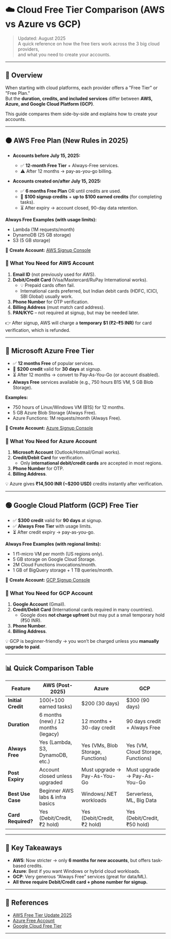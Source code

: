 # ☁️ Cloud Free Tier Comparison (AWS vs Azure vs GCP)

> Updated: August 2025  
> A quick reference on how the free tiers work across the 3 big cloud providers,  
> and what you need to create your accounts.

---

## 🔑 Overview

When starting with cloud platforms, each provider offers a "Free Tier" or "Free Plan."  
But the **duration, credits, and included services** differ between **AWS, Azure, and Google Cloud Platform (GCP)**.

This guide compares them side-by-side and explains how to create your accounts.

---

## 🟠 AWS Free Plan (New Rules in 2025)

- **Accounts before July 15, 2025:**  
  - ✅ **12-month Free Tier** + Always-Free services.  
  - ⚠️ After 12 months → pay-as-you-go billing.  

- **Accounts created on/after July 15, 2025:**  
  - ✅ **6 months Free Plan** OR until credits are used.  
  - 🎁 **$100 signup credits** + **up to $100 earned credits** (for completing tasks).  
  - ⏳ After expiry → account closed, 90-day data retention.  

**Always Free Examples (with usage limits):**  
- Lambda (1M requests/month)  
- DynamoDB (25 GB storage)  
- S3 (5 GB storage)

📌 **Create Account:** [AWS Signup Console](https://portal.aws.amazon.com/billing/signup)  

### 📝 What You Need for AWS Account
1. **Email ID** (not previously used for AWS).  
2. **Debit/Credit Card** (Visa/Mastercard/RuPay International works).  
   - 💡 Prepaid cards often fail.  
   - International cards preferred, but Indian debit cards (HDFC, ICICI, SBI Global) usually work.  
3. **Phone Number** for OTP verification.  
4. **Billing Address** (must match card address).  
5. **PAN/KYC** – not required at signup, but may be needed later.  

👉 After signup, AWS will charge a **temporary $1 (₹2–₹5 INR)** for card verification, which is refunded.  

---

## 🔵 Microsoft Azure Free Tier

- ✅ **12 months Free** of popular services.  
- 🎁 **$200 credit** valid for **30 days** at signup.  
- ⏳ After 12 months → convert to Pay-As-You-Go (or account disabled).  
- **Always Free** services available (e.g., 750 hours B1S VM, 5 GB Blob Storage).  

**Examples:**  
- 750 hours of Linux/Windows VM (B1S) for 12 months.  
- 5 GB Azure Blob Storage (Always Free).  
- Azure Functions: 1M requests/month (Always Free).  

📌 **Create Account:** [Azure Signup Console](https://azure.microsoft.com/en-us/free)  

### 📝 What You Need for Azure Account
1. **Microsoft Account** (Outlook/Hotmail/Gmail works).  
2. **Credit/Debit Card** for verification.  
   - Only **international debit/credit cards** are accepted in most regions.  
3. **Phone Number** for OTP.  
4. **Billing Address**.  

💡 Azure gives **₹14,500 INR (~$200 USD)** credits instantly after verification.

---

## 🟢 Google Cloud Platform (GCP) Free Tier

- ✅ **$300 credit** valid for **90 days** at signup.  
- ✅ **Always Free Tier** with usage limits.  
- ⏳ After credit expiry → pay-as-you-go.  

**Always Free Examples (with regional limits):**  
- 1 f1-micro VM per month (US regions only).  
- 5 GB storage on Google Cloud Storage.  
- 2M Cloud Functions invocations/month.  
- 1 GB of BigQuery storage + 1 TB queries/month.  

📌 **Create Account:** [GCP Signup Console](https://cloud.google.com/free)  

### 📝 What You Need for GCP Account
1. **Google Account** (Gmail).  
2. **Credit/Debit Card** (International cards required in many countries).  
   - Google does **not charge upfront** but may put a small temporary hold (₹50 INR).  
3. **Phone Number**.  
4. **Billing Address**.  

💡 GCP is beginner-friendly → you won’t be charged unless you **manually upgrade to paid**.

---

## 📊 Quick Comparison Table

| Feature                | **AWS** (Post-2025)                 | **Azure**                         | **GCP**                             |
|-------------------------|-------------------------------------|-----------------------------------|--------------------------------------|
| **Initial Credit**      | $100 (+$100 earned tasks)           | $200 (30 days)                    | $300 (90 days)                       |
| **Duration**            | 6 months (new) / 12 months (legacy) | 12 months + 30-day credit         | 90 days credit + Always Free         |
| **Always Free**         | Yes (Lambda, S3, DynamoDB, etc.)    | Yes (VMs, Blob Storage, Functions)| Yes (VM, Cloud Storage, Functions)   |
| **Post Expiry**         | Account closed unless upgraded      | Must upgrade → Pay-As-You-Go      | Must upgrade → Pay-As-You-Go         |
| **Best Use Case**       | Beginner AWS labs & infra basics    | Windows/.NET workloads            | Serverless, ML, Big Data             |
| **Card Required?**      | Yes (Debit/Credit, ₹2 hold)         | Yes (Debit/Credit, ₹2 hold)       | Yes (Debit/Credit, ₹50 hold)         |

---

## 🎯 Key Takeaways

- **AWS**: Now stricter → only **6 months for new accounts**, but offers task-based credits.  
- **Azure**: Best if you want Windows or hybrid cloud workloads.  
- **GCP**: Very generous “Always Free” services (great for data/ML).  
- **All three require Debit/Credit card + phone number for signup.**  

---

## 📌 References

- [AWS Free Tier Update 2025](https://aws.amazon.com/blogs/aws/aws-free-tier-update-new-customers-can-get-started-and-explore-aws-with-up-to-200-in-credits/)  
- [Azure Free Account](https://azure.microsoft.com/en-us/free)  
- [Google Cloud Free Tier](https://cloud.google.com/free)  

---
